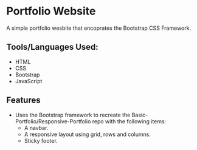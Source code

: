 # Portfolio Website
A simple portfolio wesbite that encoprates the Bootstrap CSS Framework.

## Tools/Languages Used:
- HTML
- CSS
- Bootstrap
- JavaScript

## Features
- Uses the Bootstrap framework to recreate the Basic-Portfolio/Responsive-Portfolio repo with the following items:
  - A navbar.
  - A responsive layout using grid, rows and columns.
  - Sticky footer.
  
  

